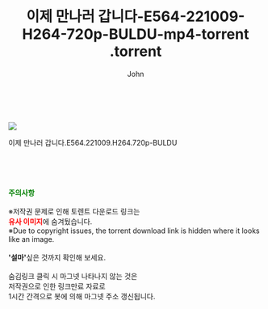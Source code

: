﻿---
layout: post
title:  "                   이제 만나러 갑니다-E564-221009-H264-720p-BULDU-mp4-torrent                .torrent"
author: John
categories: [ TV ]
tags: [  ]
image: https://torrentrj57.com/uploadfile/full/8eed320de98002924b87fb8773e14d448ba97a04.jpg 
description: "                   이제 만나러 갑니다-E564-221009-H264-720p-BULDU-mp4-torrent                 torrent 정보 공유"
toc: true
toc_sticky: true
---

<br>
<p><img src="https://torrentrj57.com/uploadfile/full/8eed320de98002924b87fb8773e14d448ba97a04.jpg"/></p>
 이제 만나러 갑니다.E564.221009.H264.720p-BULDU  
    
<br><br><br>
<p data-ke-size="size16"><b><span style="color: green;">주의사항</span></b><br /><br />※저작권 문제로 인해 토렌트 다운로드 링크는<br /><b><span style="color: red;">유사 이미지</span></b>에 숨겨뒀습니다.<br />※Due to copyright issues, the torrent download link is hidden where it looks like an image.<br /><br /><b>'설마'</b>싶은 것까지 확인해 보세요.<br /><br />숨김링크 클릭 시 마그넷 나타나지 않는 것은<br />저작권으로 인한 링크만료 자료로<br />1시간 간격으로 봇에 의해 마그넷 주소 갱신됩니다.</p>
